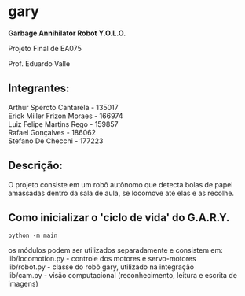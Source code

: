 # gary

**Garbage Annihilator Robot Y.O.L.O.**

Projeto Final de EA075

Prof. Eduardo Valle

## Integrantes:

Arthur Speroto Cantarela - 135017  
Erick Miller Frizon Moraes - 166974  
Luiz Felipe Martins Rego - 159857  
Rafael Gonçalves - 186062  
Stefano De Checchi - 177223  

## Descrição:

O projeto consiste em um robô autônomo que detecta bolas de papel amassadas dentro da sala de aula, se locomove até elas e as recolhe.

## Como inicializar o 'ciclo de vida' do G.A.R.Y.

`python -m main`

os módulos podem ser utilizados separadamente e consistem em:  
lib/locomotion.py - controle dos motores e servo-motores  
lib/robot.py - classe do robô gary, utilizado na integração  
lib/cam.py - visão computacional (reconhecimento, leitura e escrita de imagens)  



